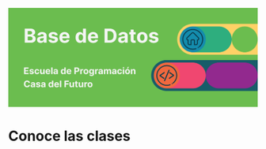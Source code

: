 <!-- MD -->
![logo base de datos](banner.png)

<!-- HTML -->
<!-- <img alt="logo base de datos" src="banner.png"> -->

# Conoce las clases